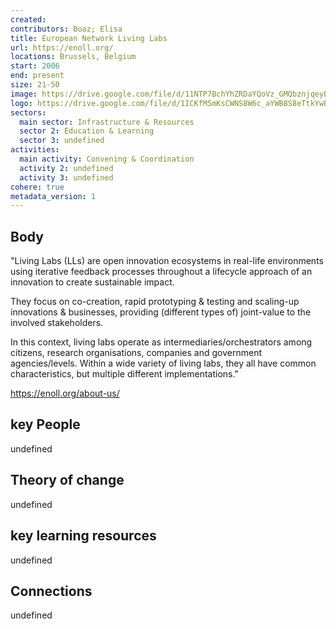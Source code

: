 ```yaml
---
created:
contributors: Boaz; Elisa
title: European Network Living Labs
url: https://enoll.org/
locations: Brussels, Belgium
start: 2006
end: present
size: 21-50
image: https://drive.google.com/file/d/11NTP7BchYhZRDaYQoVz_GMQbznjqeyE9/view?usp=drive_link
logo: https://drive.google.com/file/d/1ICKfM5mKsCWNS8W6c_aYWB8S8eTtkYwB/view?usp=drive_link
sectors:
  main sector: Infrastructure & Resources
  sector 2: Education & Learning
  sector 3: undefined
activities: 
  main activity: Convening & Coordination
  activity 2: undefined
  activity 3: undefined
cohere: true
metadata_version: 1
---
```



## Body

"Living Labs (LLs) are open innovation ecosystems in real-life environments using iterative feedback processes throughout a lifecycle approach of an innovation to create sustainable impact.

They focus on co-creation, rapid prototyping & testing and scaling-up innovations & businesses, providing (different types of) joint-value to the involved stakeholders.

In this context, living labs operate as intermediaries/orchestrators among citizens, research organisations, companies and government agencies/levels.
Within a wide variety of living labs, they all have common characteristics, but multiple different implementations."

https://enoll.org/about-us/

## key People

undefined

## Theory of change

undefined

## key learning resources

undefined

## Connections

undefined

